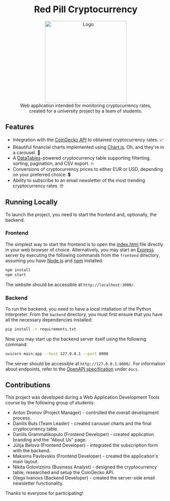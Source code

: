 <div align="center">
  <h1>Red Pill Cryptocurrency</h1>
  <img src="https://github.com/Red-Pill-TSI/red-pill-cryptocurrency/assets/37586652/0650a31b-a42e-4c35-8a91-e9a19d7c86af" width="256" alt="Logo">
  <div>Web application intended for monitoring cryptocurrency rates,</div>
  <div>created for a university project by a team of students.</div>
</div>

## Features

* Integration with the [CoinGecko API](https://www.coingecko.com/) to obtained cryptocurrency rates. 📈
* Beautiful financial charts implemented using [Chart.js](https://www.chartjs.org/). Oh, and they're in a carousel. 🚀
* A [DataTables](https://datatables.net/)-powered cryptocurrency table supporting filterting, sorting, pagination, and CSV export. 🔥
* Conversions of cryptocurrency prices to either EUR or USD, depending on your preferred choice. 💲
* Ability to subscribe to an email newsletter of the most trending cryptocurrency rates. 🤓

## Running Locally

To launch the project, you need to start the frontend and, optionally, the backend.

### Frontend

The simplest way to start the frontend is to open the [index.html](https://github.com/Red-Pill-TSI/red-pill-cryptocurrency/blob/main/frontend/static/index.html)
file directly in your web browser of choice. Alternatively, you may start an [Express](https://expressjs.com/) server by executing the following commands from the
`frontend` directory, assuming you have [Node.js](https://nodejs.org/en) and [npm](https://www.npmjs.com/) installed:

```sh
npm install
npm start
```

The website should be accessible at `http://localhost:3000/`.

### Backend

To run the backend, you need to have a local intallation of the Python interpreter. From the `backend` directory, you
must first ensure that you have all the necessary dependencies installed:

```sh
pip install -r requirements.txt
```

Now you may start up the backend server itself using the following command:

```sh
uvicorn main:app --host 127.0.0.1 --port 8000
```

The server should be accessible at `http://127.0.0.1:8000/`. For information about endpoints, refer to the [OpenAPI
specification](https://github.com/Red-Pill-TSI/red-pill-cryptocurrency/blob/main/docs/red-pill-cryptocurrency-1.0.0.yaml)
under `docs`.

## Contributions

This project was developed during a Web Application Development Tools course by the following group of students:

* Anton Dronov (Project Manager) - controlled the overall development process.
* Daniils Buts (Team Leader) - created carousel charts and the final cryptocurrency table.
* Daniils Grammatikopulo (Frontend Developer) - created application branding and the "About Us" page.
* Jūlija Belova (Frontend Developer) - integrated the subscription form with the backend.
* Maksims Pavlovskis (Frontend Developer) - created the application's main layout.
* Nikita Golovizņins (Business Analyst) - designed the cryptocurrency table; researched and setup the CoinGecko API. 
* Oļegs Ivanovs (Backend Developer) - created the server-side email newsletter functionality.

Thanks to everyone for participating!
